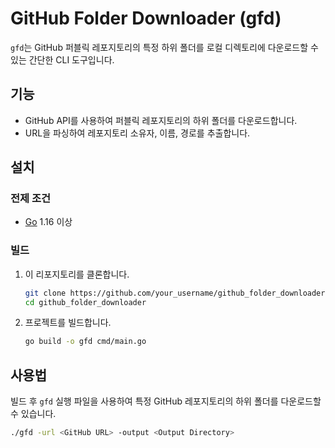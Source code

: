 # GitHub Folder Downloader (gfd)

`gfd`는 GitHub 퍼블릭 레포지토리의 특정 하위 폴더를 로컬 디렉토리에 다운로드할 수 있는 간단한 CLI 도구입니다.

## 기능

- GitHub API를 사용하여 퍼블릭 레포지토리의 하위 폴더를 다운로드합니다.
- URL을 파싱하여 레포지토리 소유자, 이름, 경로를 추출합니다.

## 설치

### 전제 조건

- [Go](https://golang.org/) 1.16 이상

### 빌드

1. 이 리포지토리를 클론합니다.

   ```bash
   git clone https://github.com/your_username/github_folder_downloader.git
   cd github_folder_downloader
   ```

2. 프로젝트를 빌드합니다.

   ```bash
   go build -o gfd cmd/main.go
   ```

## 사용법

빌드 후 `gfd` 실행 파일을 사용하여 특정 GitHub 레포지토리의 하위 폴더를 다운로드할 수 있습니다.

```bash
./gfd -url <GitHub URL> -output <Output Directory>
```

